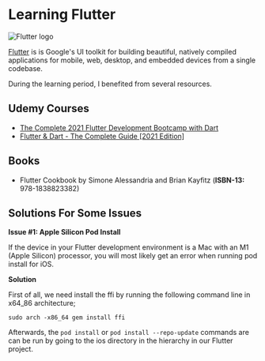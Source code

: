 # Learning Flutter

![Flutter logo](https://storage.googleapis.com/cms-storage-bucket/ec64036b4eacc9f3fd73.svg)

[Flutter](https://flutter.dev/) is is Google's UI toolkit for building beautiful, natively compiled applications for mobile, web, desktop, and embedded devices from a single codebase.

During the learning period, I benefited from several resources.

## Udemy Courses
- [The Complete 2021 Flutter Development Bootcamp with Dart](https://www.udemy.com/course/flutter-bootcamp-with-dart/)
- [Flutter & Dart - The Complete Guide [2021 Edition]](https://www.udemy.com/course/learn-flutter-dart-to-build-ios-android-apps/)

## Books
- Flutter Cookbook by Simone Alessandria and Brian Kayfitz (**ISBN-13:** 978-1838823382)

## Solutions For Some Issues
**Issue #1: Apple Silicon Pod Install**

If the device in your Flutter development environment is a Mac with an M1 (Apple Silicon) processor, you will most likely get an error when running pod install for iOS.

**Solution**

First of all, we need install the ffi by running the following command line in x64_86 architecture;

```
sudo arch -x86_64 gem install ffi
```

Afterwards, the ```pod install``` or ```pod install --repo-update``` commands are can be run by going to the ios directory in the hierarchy in our Flutter project.

